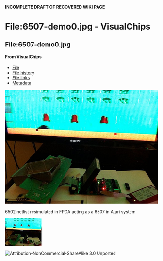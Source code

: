 **INCOMPLETE DRAFT OF RECOVERED WIKI PAGE**

# File:6507-demo0.jpg - VisualChips


	

	
	


## File:6507-demo0.jpg


	

		


#### From VisualChips


		

		

		

- [File](#file)
- [File history](#filehistory)
- [File links](#filelinks)
- [Metadata](#metadata)

![File:6507-demo0.jpg](images/thumb/f/f6/6507-demo0.jpg/800px-6507-demo0.jpg)


6502 netlist resimulated in FPGA acting as a 6507 in Atari system



![Thumbnail for version as of 18:19, 12 May 2011](images/thumb/f/f6/6507-demo0.jpg/120px-6507-demo0.jpg)



![Attribution-NonCommercial-ShareAlike 3.0 Unported](http://i.creativecommons.org/l/by-nc-sa/3.0/88x31.png)

